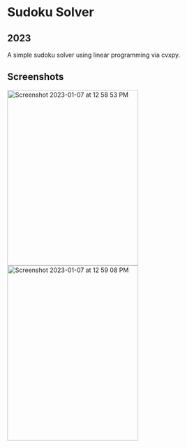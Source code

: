 # Sudoku Solver

## 2023

A simple sudoku solver using linear programming via cvxpy.

## Screenshots
<img width="300" height="400" alt="Screenshot 2023-01-07 at 12 58 53 PM" src="https://user-images.githubusercontent.com/90010213/211164180-71baa32d-ece0-4d63-89ec-718dbe4244d8.png">
<img width="300" height="400" alt="Screenshot 2023-01-07 at 12 59 08 PM" src="https://user-images.githubusercontent.com/90010213/211164184-94f42467-84eb-48ac-83db-3a3318544b12.png">
